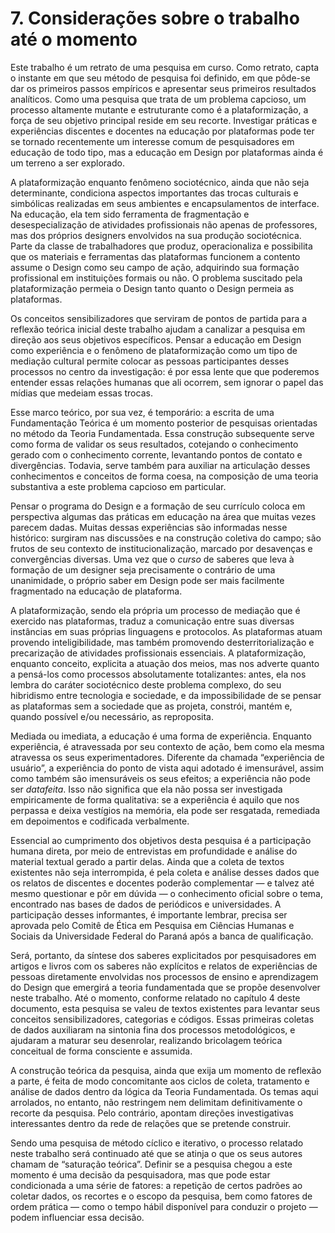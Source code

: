 # 7. Considerações sobre o trabalho até o momento
Este trabalho é um retrato de uma pesquisa em curso. Como retrato, capta o instante em que seu método de pesquisa foi definido, em que pôde-se dar os primeiros passos empíricos e apresentar seus primeiros resultados analíticos. Como uma pesquisa que trata de um problema capcioso, um processo altamente mutante e estruturante como é a plataformização, a força de seu objetivo principal reside em seu recorte. Investigar práticas e experiências discentes e docentes na educação por plataformas pode ter se tornado recentemente um interesse comum de pesquisadores em educação de todo tipo, mas a educação em Design por plataformas ainda é um terreno a ser explorado.

A plataformização enquanto fenômeno sociotécnico, ainda que não seja determinante, condiciona aspectos importantes das trocas culturais e simbólicas realizadas em seus ambientes e encapsulamentos de interface. Na educação, ela tem sido ferramenta de fragmentação e desespecialização de atividades profissionais não apenas de professores, mas dos próprios designers envolvidos na sua produção sociotécnica. Parte da classe de trabalhadores que produz, operacionaliza e possibilita que os materiais e ferramentas das plataformas funcionem a contento assume o Design como seu campo de ação, adquirindo sua formação profissional em instituições formais ou não. O problema suscitado pela plataformização permeia o Design tanto quanto o Design permeia as plataformas.

Os conceitos sensibilizadores que serviram de pontos de partida para a reflexão teórica inicial deste trabalho ajudam a canalizar a pesquisa em direção aos seus objetivos específicos. Pensar a educação em Design como experiência e o fenômeno de plataformização como um tipo de mediação cultural permite colocar as pessoas participantes desses processos no centro da investigação: é por essa lente que que poderemos entender essas relações humanas que ali ocorrem, sem ignorar o papel das mídias que medeiam essas trocas.

Esse marco teórico, por sua vez, é temporário: a escrita de uma Fundamentação Teórica é um momento posterior de pesquisas orientadas no método da Teoria Fundamentada. Essa construção subsequente serve como forma de validar os seus resultados, cotejando o conhecimento gerado com o conhecimento corrente, levantando pontos de contato e divergências. Todavia, serve também para auxiliar na articulação desses conhecimentos e conceitos de forma coesa, na composição de uma teoria substantiva a este problema capcioso em particular.

Pensar o programa do Design e a formação de seu currículo coloca em perspectiva algumas das práticas em educação na área que muitas vezes parecem dadas. Muitas dessas experiências são informadas nesse histórico: surgiram nas discussões e na construção coletiva do campo; são frutos de seu contexto de institucionalização, marcado por desavenças e convergências diversas. Uma vez que o _curso_ de saberes que leva à formação de um designer seja precisamente o contrário de uma unanimidade, o próprio saber em Design pode ser mais facilmente fragmentado na educação de plataforma.

A plataformização, sendo ela própria um processo de mediação que é exercido nas plataformas, traduz a comunicação entre suas diversas instâncias em suas próprias linguagens e protocolos. As plataformas atuam provendo inteligibilidade, mas também promovendo desterritorialização e precarização de atividades profissionais essenciais. A plataformização, enquanto conceito, explicita a atuação dos meios, mas nos adverte quanto a pensá-los como processos absolutamente totalizantes: antes, ela nos lembra do caráter sociotécnico deste problema complexo, do seu hibridismo entre tecnologia e sociedade, e da impossibilidade de se pensar as plataformas sem a sociedade que as projeta, constrói, mantém e, quando possível e/ou necessário, as reproposita.

Mediada ou imediata, a educação é uma forma de experiência. Enquanto experiência, é atravessada por seu contexto de ação, bem como ela mesma atravessa os seus experimentadores. Diferente da chamada “experiência de usuário”, a experiência do ponto de vista aqui adotado é imensurável, assim como também são imensuráveis os seus efeitos; a experiência não pode ser _datafeita_. Isso não significa que ela não possa ser investigada empiricamente de forma qualitativa: se a experiência é aquilo que nos perpassa e deixa vestígios na memória, ela pode ser resgatada, remediada em depoimentos e codificada verbalmente.

Essencial ao cumprimento dos objetivos desta pesquisa é a participação humana direta, por meio de entrevistas em profundidade e análise do material textual gerado a partir delas. Ainda que a coleta de textos existentes não seja interrompida, é pela coleta e análise desses dados que os relatos de discentes e docentes poderão complementar — e talvez até mesmo questionar e pôr em dúvida — o conhecimento oficial sobre o tema, encontrado nas bases de dados de periódicos e universidades. A participação desses informantes, é importante lembrar, precisa ser aprovada pelo Comitê de Ética em Pesquisa em Ciências Humanas e Sociais da Universidade Federal do Paraná após a banca de qualificação.

Será, portanto, da síntese dos saberes explicitados por pesquisadores em artigos e livros com os saberes não explícitos e relatos de experiências de pessoas diretamente envolvidas nos processos de ensino e aprendizagem do Design que emergirá a teoria fundamentada que se propõe desenvolver neste trabalho. Até o momento, conforme relatado no capítulo 4 deste documento, esta pesquisa se valeu de textos existentes para levantar seus conceitos sensibilizadores, categorias e códigos. Essas primeiras coletas de dados auxiliaram na sintonia fina dos processos metodológicos, e ajudaram a maturar seu desenrolar, realizando bricolagem teórica conceitual de forma consciente e assumida.

A construção teórica da pesquisa, ainda que exija um momento de reflexão a parte, é feita de modo concomitante aos ciclos de coleta, tratamento e análise de dados dentro da lógica da Teoria Fundamentada. Os temas aqui arrolados, no entanto, não restringem nem delimitam definitivamente o recorte da pesquisa. Pelo contrário, apontam direções investigativas interessantes dentro da rede de relações que se pretende construir.

Sendo uma pesquisa de método cíclico e iterativo, o processo relatado neste trabalho será continuado até que se atinja o que os seus autores chamam de “saturação teórica”. Definir se a pesquisa chegou a este momento é uma decisão da pesquisadora, mas que pode estar condicionada a uma série de fatores: a repetição de certos padrões ao coletar dados, os recortes e o escopo da pesquisa, bem como fatores de ordem prática — como o tempo hábil disponível para conduzir o projeto — podem influenciar essa decisão.